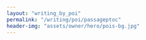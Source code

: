 ```yaml
---
layout: "writing_by_poi"
permalink: "/writing/poi/passageptoc"
header-img: "assets/owner/hero/pois-bg.jpg"
---
```

